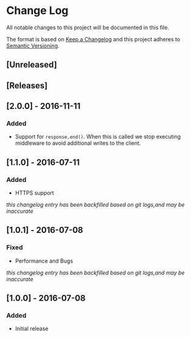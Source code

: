 # Change Log
All notable changes to this project will be documented in this file.

The format is based on [Keep a Changelog](http://keepachangelog.com/)
and this project adheres to [Semantic Versioning](http://semver.org/).

## [Unreleased]

## [Releases]

## [2.0.0] - 2016-11-11
### Added
- Support for `response.end()`. When this is called we stop executing middleware to avoid additional writes to the client.

## [1.1.0] - 2016-07-11
### Added
- HTTPS support

*this changelog entry has been backfilled based on git logs,and may be inaccurate*

## [1.0.1] - 2016-07-08
### Fixed
- Performance and Bugs

*this changelog entry has been backfilled based on git logs,and may be inaccurate*

## [1.0.0] - 2016-07-08
### Added
- Initial release
